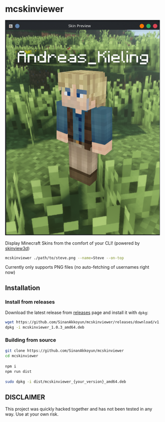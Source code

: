 # mcskinviewer
![sample text: mlg 360 noscope](https://github.com/SinanAkkoyun/mcskinviewer/blob/main/assets/preview_window.png?raw=true)

Display Minecraft Skins from the comfort of your CLI! (powered by [skinview3d](https://github.com/bs-community/skinview3d))

```sh
mcskinviewer ./path/to/steve.png --name=Steve --on-top
```

Currently only supports PNG files (no auto-fetching of usernames right now)

## Installation

### Install from releases
Download the latest release from [releases](https://github.com/SinanAkkoyun/mcskinviewer/releases) page and install it with `dpkg`:
```sh
wget https://github.com/SinanAkkoyun/mcskinviewer/releases/download/v1.0.3/mcskinviewer_1.0.3_amd64.deb
dpkg -i mcskinviewer_1.0.3_amd64.deb
```

### Building from source
```sh
git clone https://github.com/SinanAkkoyun/mcskinviewer
cd mcskinviewer

npm i
npm run dist

sudo dpkg -i dist/mcskinviewer_{your_version}_amd64.deb
```

## DISCLAIMER
This project was quickly hacked together and has not been tested in any way. Use at your own risk.
